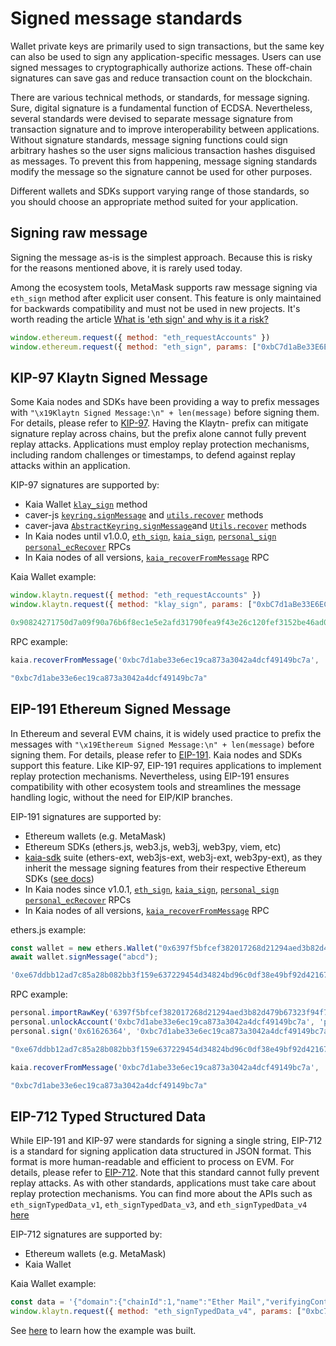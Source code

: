 # Signed message standards

Wallet private keys are primarily used to sign transactions, but the same key can also be used to sign any application-specific messages. Users can use signed messages to cryptographically authorize actions. These off-chain signatures can save gas and reduce transaction count on the blockchain.

There are various technical methods, or standards, for message signing. Sure, digital signature is a fundamental function of ECDSA. Nevertheless, several standards were devised to separate message signature from transaction signature and to improve interoperability between applications. Without signature standards, message signing functions could sign arbitrary hashes so the user signs malicious transaction hashes disguised as messages. To prevent this from happening, message signing standards modify the message so the signature cannot be used for other purposes.

Different wallets and SDKs support varying range of those standards, so you should choose an appropriate method suited for your application.

## Signing raw message

Signing the message as-is is the simplest approach. Because this is risky for the reasons mentioned above, it is rarely used today.

Among the ecosystem tools, MetaMask supports raw message signing via `eth_sign` method after explicit user consent. This feature is only maintained for backwards compatibility and must not be used in new projects. It's worth reading the article [What is 'eth sign' and why is it a risk?](https://support.metamask.io/privacy-and-security/what-is-eth_sign-and-why-is-it-a-risk/)

```js
window.ethereum.request({ method: "eth_requestAccounts" })
window.ethereum.request({ method: "eth_sign", params: ["0xbC7d1aBe33E6EC19cA873A3042A4DCF49149BC7A", "0x00112233445566778899aabbccddeeff00112233445566778899aabbccddeeff"] }).then(console.log)
```

## KIP-97 Klaytn Signed Message

Some Kaia nodes and SDKs have been providing a way to prefix messages with `"\x19Klaytn Signed Message:\n" + len(message)` before signing them. For details, please refer to [KIP-97](https://kips.kaia.io/KIPs/kip-97). Having the Klaytn- prefix can mitigate signature replay across chains, but the prefix alone cannot fully prevent replay attacks. Applications must employ replay protection mechanisms, including random challenges or timestamps, to defend against replay attacks within an application.

KIP-97 signatures are supported by:

- Kaia Wallet [`klay_sign`](https://docs.kaiawallet.io/api_reference/caver_methods#caverklaysign) method
- caver-js [`keyring.signMessage`](../sdk/caver-js/api/caver-wallet/keyring) and [`utils.recover`](../sdk/caver-js/api/caver.utils) methods
- caver-java [`AbstractKeyring.signMessage​`](https://javadoc.io/doc/com.klaytn.caver/core/latest/com/klaytn/caver/wallet/keyring/AbstractKeyring.html) and [`Utils.recover`](https://javadoc.io/doc/com.klaytn.caver/core/latest/com/klaytn/caver/utils/Utils.html) methods
- In Kaia nodes until v1.0.0, [`eth_sign`](../json-rpc/eth/sign), [`kaia_sign`](../json-rpc/kaia/sign), [`personal_sign`](../json-rpc/personal/sign) [`personal_ecRecover`](../json-rpc/personal/ec-recover) RPCs
- In Kaia nodes of all versions, [`kaia_recoverFromMessage`](../json-rpc/kaia/recover-from-message) RPC

Kaia Wallet example:

```js
window.klaytn.request({ method: "eth_requestAccounts" })
window.klaytn.request({ method: "klay_sign", params: ["0xbC7d1aBe33E6EC19cA873A3042A4DCF49149BC7A", "0x61626364"] }).then(console.log)

0x90824271750d7a09f90a76b6f8ec1e5e2afd31790fea9f43e26c120fef3152be46ad09c76f87bd6c495859fa37127754f1f0780180df53eda80034dac036b8d31b
```

RPC example:

```js
kaia.recoverFromMessage('0xbc7d1abe33e6ec19ca873a3042a4dcf49149bc7a', '0x61626364', '0x90824271750d7a09f90a76b6f8ec1e5e2afd31790fea9f43e26c120fef3152be46ad09c76f87bd6c495859fa37127754f1f0780180df53eda80034dac036b8d31b', 'latest')

"0xbc7d1abe33e6ec19ca873a3042a4dcf49149bc7a"
```

## EIP-191 Ethereum Signed Message

In Ethereum and several EVM chains, it is widely used practice to prefix the messages with `"\x19Ethereum Signed Message:\n" + len(message)` before signing them. For details, please refer to [EIP-191](https://eips.ethereum.org/EIPS/eip-191). Kaia nodes and SDKs support this feature. Like KIP-97, EIP-191 requires applications to implement replay protection mechanisms. Nevertheless, using EIP-191 ensures compatibility with other ecosystem tools and streamlines the message handling logic, without the need for EIP/KIP branches.

EIP-191 signatures are supported by:

- Ethereum wallets (e.g. MetaMask)
- Ethereum SDKs (ethers.js, web3.js, web3j, web3py, viem, etc)
- [kaia-sdk](https://github.com/kaiachain/kaia-sdk) suite (ethers-ext, web3js-ext, web3j-ext, web3py-ext), as they inherit the message signing features from their respective Ethereum SDKs ([see docs](../sdk))
- In Kaia nodes since v1.0.1, [`eth_sign`](../json-rpc/eth/sign), [`kaia_sign`](../json-rpc/kaia/sign), [`personal_sign`](../json-rpc/personal/sign) [`personal_ecRecover`](../json-rpc/personal/ec-recover) RPCs
- In Kaia nodes of all versions, [`kaia_recoverFromMessage`](../json-rpc/kaia/recover-from-message) RPC

ethers.js example:

```js
const wallet = new ethers.Wallet("0x6397f5bfcef382017268d21294aed3b82d479b67323f94f7065d92a43643f20f");
await wallet.signMessage("abcd");

'0xe67ddbb12ad7c85a28b082bb3f159e637229454d34824bd96c0df38e49bf92d42167ffba7565855585de0c32407b0622b0b66fdfe7bd6566d4a19ca40b39ec631b'
```

RPC example:

```js
personal.importRawKey('6397f5bfcef382017268d21294aed3b82d479b67323f94f7065d92a43643f20f', 'pass')
personal.unlockAccount('0xbc7d1abe33e6ec19ca873a3042a4dcf49149bc7a', 'pass')
personal.sign('0x61626364', '0xbc7d1abe33e6ec19ca873a3042a4dcf49149bc7a', 'pass')

"0xe67ddbb12ad7c85a28b082bb3f159e637229454d34824bd96c0df38e49bf92d42167ffba7565855585de0c32407b0622b0b66fdfe7bd6566d4a19ca40b39ec631b"
```

```js
kaia.recoverFromMessage('0xbc7d1abe33e6ec19ca873a3042a4dcf49149bc7a', '0x61626364', '0xe67ddbb12ad7c85a28b082bb3f159e637229454d34824bd96c0df38e49bf92d42167ffba7565855585de0c32407b0622b0b66fdfe7bd6566d4a19ca40b39ec631b', 'latest')

"0xbc7d1abe33e6ec19ca873a3042a4dcf49149bc7a"
```

## EIP-712 Typed Structured Data

While EIP-191 and KIP-97 were standards for signing a single string, EIP-712 is a standard for signing application data structured in JSON format. This format is more human-readable and efficient to process on EVM. For details, please refer to [EIP-712](https://eips.ethereum.org/EIPS/eip-712). Note that this standard cannot fully prevent replay attacks. As with other standards, applications must take care about replay protection mechanisms. You can find more about the APIs such as `eth_signTypedData_v1`, `eth_signTypedData_v3`, and `eth_signTypedData_v4` [here](https://docs.metamask.io/wallet/concepts/signing-methods/)

EIP-712 signatures are supported by:

- Ethereum wallets (e.g. MetaMask)
- Kaia Wallet

Kaia Wallet example:

```js
const data = '{"domain":{"chainId":1,"name":"Ether Mail","verifyingContract":"0xCcCCccccCCCCcCCCCCCcCcCccCcCCCcCcccccccC","version":"1"},"message":{"contents":"Hello, Bob!","attachedMoneyInEth":4.2,"from":{"name":"Cow","wallets":["0xCD2a3d9F938E13CD947Ec05AbC7FE734Df8DD826","0xDeaDbeefdEAdbeefdEadbEEFdeadbeEFdEaDbeeF"]},"to":[{"name":"Bob","wallets":["0xbBbBBBBbbBBBbbbBbbBbbbbBBbBbbbbBbBbbBBbB","0xB0BdaBea57B0BDABeA57b0bdABEA57b0BDabEa57","0xB0B0b0b0b0b0B000000000000000000000000000"]}]},"primaryType":"Mail","types":{"EIP712Domain":[{"name":"name","type":"string"},{"name":"version","type":"string"},{"name":"chainId","type":"uint256"},{"name":"verifyingContract","type":"address"}],"Group":[{"name":"name","type":"string"},{"name":"members","type":"Person[]"}],"Mail":[{"name":"from","type":"Person"},{"name":"to","type":"Person[]"},{"name":"contents","type":"string"}],"Person":[{"name":"name","type":"string"},{"name":"wallets","type":"address[]"}]}}';
window.klaytn.request({ method: "eth_signTypedData_v4", params: ["0xbc7d1abe33e6ec19ca873a3042a4dcf49149bc7a", data] })
```

See [here](https://docs.metamask.io/wallet/how-to/sign-data/) to learn how the example was built.

